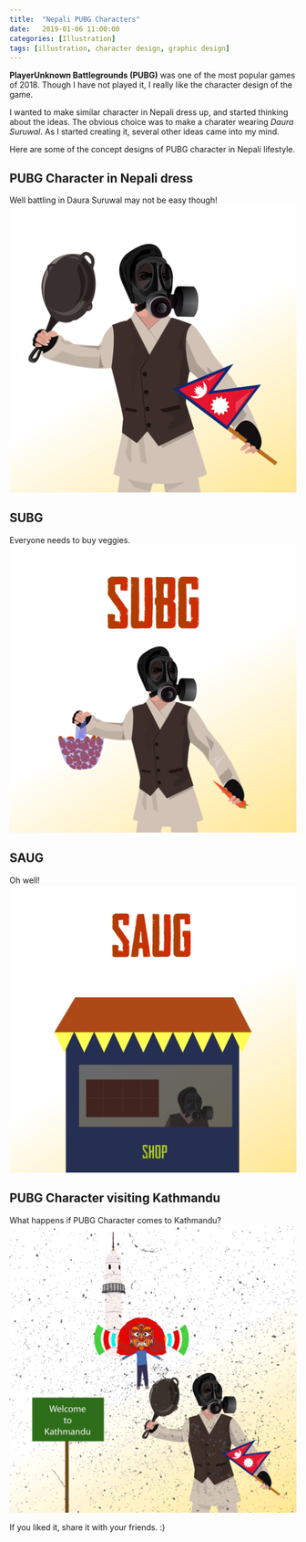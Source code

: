 ```yaml
---
title:  "Nepali PUBG Characters"
date:   2019-01-06 11:00:00
categories: [Illustration]
tags: [illustration, character design, graphic design]
---
```

**PlayerUnknown Battlegrounds (PUBG)** was one of the most popular games of 2018. Though I have not played it, I really like the character design of the game. 

I wanted to make similar character in Nepali dress up, and started thinking about the ideas. The obvious choice was to make a charater wearing *Daura Suruwal*. As I started creating it, several other ideas came into my mind. 

Here are some of the concept designs of PUBG character in Nepali lifestyle.

## PUBG Character in Nepali dress
Well battling in Daura Suruwal may not be easy though!
<img src="/images/nepali-pubg-characters/nepali-pubg.jpg" alt="Nepali PUBG Character" /> 

## SUBG
Everyone needs to buy veggies.
<img src="/images/nepali-pubg-characters/subg.jpg" alt="Nepali PUBG Character" /> 

## SAUG
Oh well!
<img src="/images/nepali-pubg-characters/saug.jpg" alt="Nepali PUBG Character" /> 

## PUBG Character visiting Kathmandu
What happens if PUBG Character comes to Kathmandu?
<img src="/images/nepali-pubg-characters/ktm-pubg.jpg" alt="Nepali PUBG Character" /> 

If you liked it, share it with your friends. :)